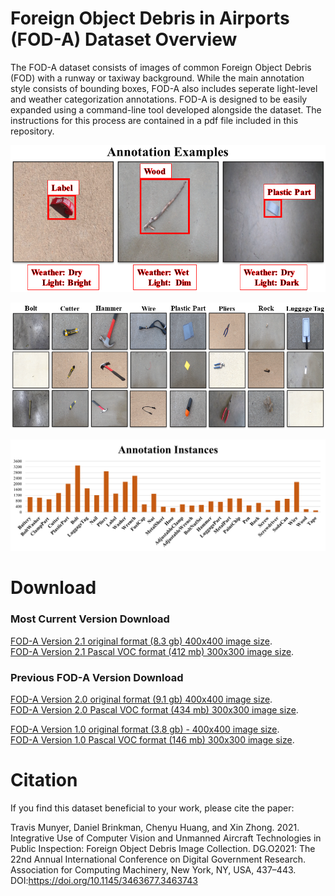 # <a name="overview"/>Foreign Object Debris in Airports (FOD-A) Dataset Overview
The FOD-A dataset consists of images of common Foreign Object Debris (FOD) with a runway or taxiway background. While the main annotation style consists of bounding boxes, FOD-A also includes seperate light-level and weather categorization annotations. FOD-A is designed to be easily expanded using a command-line tool developed alongside the dataset. The instructions for this process are contained in a pdf file included in this repository.

<p align="center">
  <img alt="AnnotationExamples" src="Examples/AnnotationExamples.png">
</p>

<p align="center">
  <img alt="Examples" src="Examples/manyEx.png">
</p>
  
<p align="center">
  <img alt="Instances" src="Examples/AnnotationInstancesV2.1.png">
</p>

# <a name="download_instructions"/>Download
### Most Current Version Download
[FOD-A Version 2.1 original format (8.3 gb) 400x400 image size](https://docs.google.com/uc?export=download&id=1qUpUu4fc90TrsWHLM0pCfIaFvHoNj8Ql).  
[FOD-A Version 2.1 Pascal VOC format (412 mb) 300x300 image size](https://docs.google.com/uc?export=download&id=1zryvMCz51g1x9ynuRtJEh7iYF79bBVLz).  

### Previous FOD-A Version Download

[FOD-A Version 2.0 original format (9.1 gb) 400x400 image size](https://docs.google.com/uc?export=download&id=1AMLDjMlobDU5etls3bmWzBeEk_NTyK0C).  
[FOD-A Version 2.0 Pascal VOC format (434 mb) 300x300 image size](https://docs.google.com/uc?export=download&id=1q4yEcEEUuRk9kdEMOra-ZEFn6TJ8gB7h).  

[FOD-A Version 1.0 original format (3.8 gb) - 400x400 image size](https://docs.google.com/uc?export=download&id=1wkw1sINcNPRGzXg_vw212Hsi4INB7UrN).  
[FOD-A Version 1.0 Pascal VOC format (146 mb) 300x300 image size](https://docs.google.com/uc?export=download&id=1x6kc8gLNE-2dAKODBIVSQEAoXw8RmTSk).  

# <a name="citation"/>Citation
If you find this dataset beneficial to your work, please cite the paper: 

Travis Munyer, Daniel Brinkman, Chenyu Huang, and Xin Zhong. 2021. Integrative Use of Computer Vision and Unmanned Aircraft Technologies in Public Inspection: Foreign Object Debris Image Collection. DG.O2021: The 22nd Annual International Conference on Digital Government Research. Association for Computing Machinery, New York, NY, USA, 437–443. DOI:https://doi.org/10.1145/3463677.3463743
